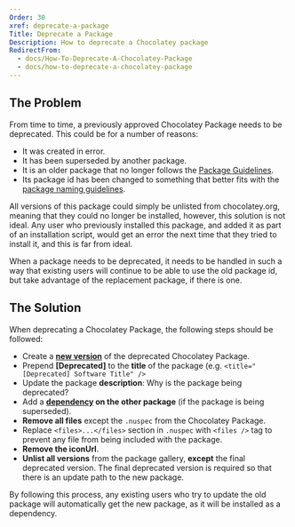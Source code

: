 ```yaml
---
Order: 30
xref: deprecate-a-package
Title: Deprecate a Package
Description: How to deprecate a Chocolatey package
RedirectFrom:
  - docs/How-To-Deprecate-A-Chocolatey-Package
  - docs/how-to-deprecate-a-chocolatey-package
---
```


## The Problem
From time to time, a previously approved Chocolatey Package needs to be deprecated.  This could be for a number of reasons:

* It was created in error.
* It has been superseded by another package.
* It is an older package that no longer follows the [Package Guidelines](xref:create-packages).
* Its package id has been changed to something that better fits with the [package naming guidelines](xref:create-packages#naming-your-package).

All versions of this package could simply be unlisted from chocolatey.org, meaning that they could no longer be installed, however, this solution is not ideal.  Any user who previously installed this package, and added it as part of an installation script, would get an error the next time that they tried to install it, and this is far from ideal.

When a package needs to be deprecated, it needs to be handled in such a way that existing users will continue to be able to use the old package id, but take advantage of the replacement package, if there is one.

## The Solution
When deprecating a Chocolatey Package, the following steps should be followed:

* Create a **[new version](xref:create-packages#package-fix-version-notation)** of the deprecated Chocolatey Package.
* Prepend **[Deprecated]** to the **title** of the package (e.g. `<title="[Deprecated] Software Title" />`
* Update the package **description**: Why is the package being deprecated?
* Add a **[dependency](http://docs.nuget.org/docs/reference/nuspec-reference#Specifying_Dependencies) on the other package** (if the package is being superseded).
* **Remove all files** except the `.nuspec` from the Chocolatey Package.
* Replace `<files>...</files>` section in `.nuspec` with `<files />` tag to prevent any file from being included with the package.
* **Remove the iconUrl**.
* **Unlist all versions** from the package gallery, **except** the final deprecated version. The final deprecated version is required so that there is an update path to the new package.

By following this process, any existing users who try to update the old package will automatically get the new package, as it will be installed as a dependency.
